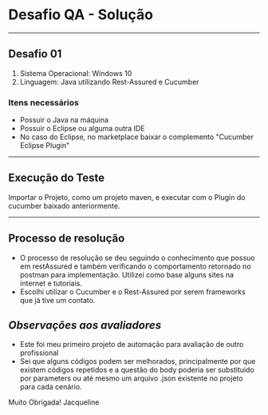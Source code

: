 # **Desafio QA - Solução**

---

##  Desafio 01

1. Sistema Operacional: Windows 10
2. Linguagem: Java utilizando Rest-Assured e Cucumber

### Itens necessários
 - Possuir o Java na máquina
 - Possuir o Eclipse ou alguma outra IDE
 - No caso do Eclipse, no marketplace baixar o complemento "Cucumber Eclipse Plugin"
---

## Execução do Teste

Importar o Projeto, como um projeto maven, e executar com o Plugin do cucumber baixado anteriormente. 

---

## Processo de resolução

- O processo de resolução se deu seguindo o conhecimento que possuo em restAssured e também verificando o comportamento retornado no postman para implementação. Utilizei como base alguns sites na internet e tutoriais.
- Escolhi utilizar o Cucumber e o Rest-Assured por serem frameworks que já tive um contato.

## *Observações aos avaliadores*

- Este foi meu primeiro projeto de automação para avaliação de outro profissional
- Sei que alguns códigos podem ser melhorados, principalmente por que existem códigos repetidos e a questão do body poderia ser substituido por parameters ou até mesmo um arquivo .json existente no projeto para cada cenário.


Muito Obrigada!
Jacqueline